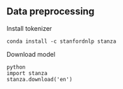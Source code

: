 ## Data preprocessing

Install tokenizer
```
conda install -c stanfordnlp stanza
```
Download model
```
python
import stanza
stanza.download('en')
```
